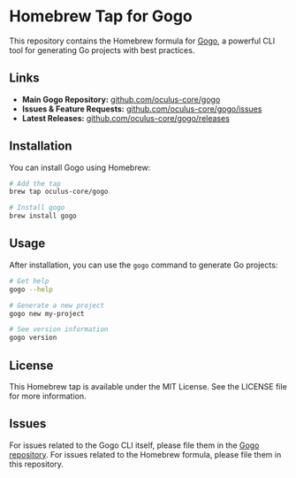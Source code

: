 # Homebrew Tap for Gogo

This repository contains the Homebrew formula for [Gogo](https://github.com/oculus-core/gogo), a powerful CLI tool for generating Go projects with best practices.

## Links

- **Main Gogo Repository:** [github.com/oculus-core/gogo](https://github.com/oculus-core/gogo)
- **Issues & Feature Requests:** [github.com/oculus-core/gogo/issues](https://github.com/oculus-core/gogo/issues)
- **Latest Releases:** [github.com/oculus-core/gogo/releases](https://github.com/oculus-core/gogo/releases)

## Installation

You can install Gogo using Homebrew:

```bash
# Add the tap
brew tap oculus-core/gogo

# Install gogo
brew install gogo
```

## Usage

After installation, you can use the `gogo` command to generate Go projects:

```bash
# Get help
gogo --help

# Generate a new project
gogo new my-project

# See version information
gogo version
```

## License

This Homebrew tap is available under the MIT License. See the LICENSE file for more information.

## Issues

For issues related to the Gogo CLI itself, please file them in the [Gogo repository](https://github.com/oculus-core/gogo/issues).
For issues related to the Homebrew formula, please file them in this repository.
